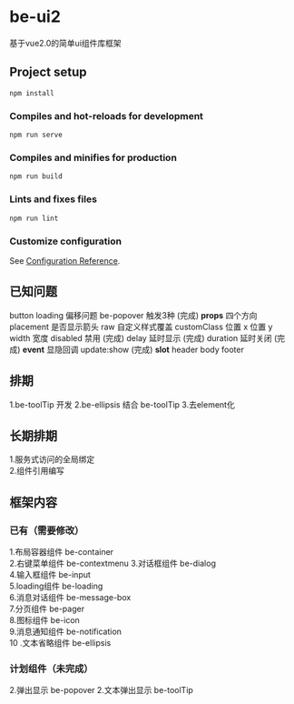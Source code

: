 # be-ui2
基于vue2.0的简单ui组件库框架
## Project setup
```
npm install
```

### Compiles and hot-reloads for development
```
npm run serve
```

### Compiles and minifies for production
```
npm run build
```

### Lints and fixes files
```
npm run lint
```

### Customize configuration
See [Configuration Reference](https://cli.vuejs.org/config/).

## 已知问题
button loading 偏移问题
be-popover
触发3种 (完成)
**props** 
四个方向 placement
是否显示箭头 raw
自定义样式覆盖 customClass
位置 x
位置 y
width 宽度
disabled 禁用 (完成)
delay 延时显示 (完成)
duration 延时关闭 (完成)
**event**
显隐回调 update:show (完成)
**slot**
header
body
footer

## 排期
1.be-toolTip 开发 
2.be-ellipsis 结合 be-toolTip 
3.去element化
## 长期排期
1.服务式访问的全局绑定  
2.组件引用编写
## 框架内容
### 已有（需要修改）
1.布局容器组件 be-container  
2.右键菜单组件 be-contextmenu
3.对话框组件   be-dialog  
4.输入框组件   be-input  
5.loading组件 be-loading  
6.消息对话组件 be-message-box  
7.分页组件 be-pager  
8.图标组件 be-icon  
9.消息通知组件 be-notification  
10 .文本省略组件 be-ellipsis
### 计划组件（未完成）
2.弹出显示 be-popover
2.文本弹出显示 be-toolTip









